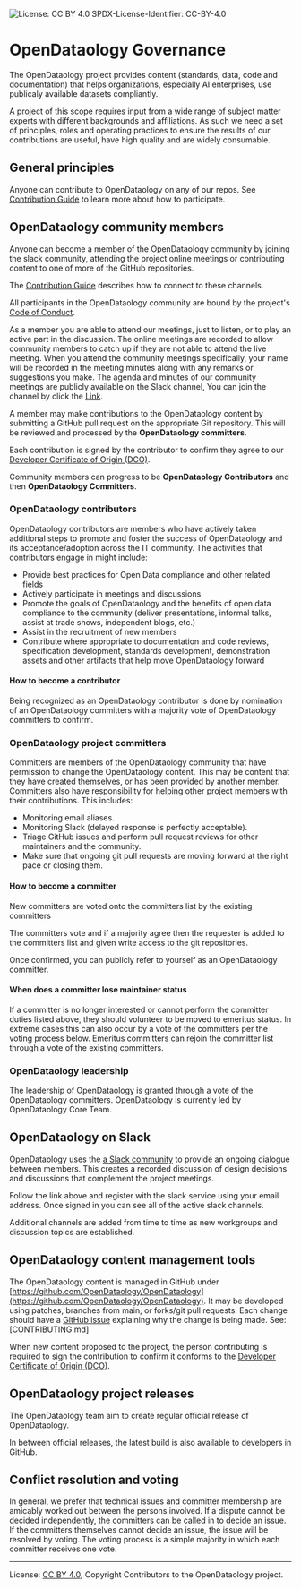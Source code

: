 ![License: CC BY 4.0](https://img.shields.io/badge/License-CC_BY_4.0-lightgrey.svg)
SPDX-License-Identifier: CC-BY-4.0

# OpenDataology Governance

The OpenDataology project provides content (standards, data, code and documentation) that helps organizations, especially AI enterprises, use publicaly available datasets compliantly.

A project of this scope requires input from a wide range of subject matter experts with different backgrounds and affiliations. As such we need a set of principles, roles and operating practices to ensure the results of our contributions are useful, have high quality and are widely consumable.

## General principles

Anyone can contribute to OpenDataology on any of our repos. See [Contribution Guide](CONTRIBUTING.md) to learn more about how to participate. 

## OpenDataology community members

Anyone can become a member of the OpenDataology community by joining the slack community, attending the project online meetings
or contributing content to one of more of the GitHub repositories.

The [Contribution Guide](CONTRIBUTING.md) describes how to connect to these channels.

All participants in the OpenDataology community are bound by the project's
[Code of Conduct](CODE_OF_CONDUCT.md).

As a member you are able to attend our meetings, just to listen, or to play an active part in the discussion.
The online meetings are recorded to allow community members to catch up if they are not able to attend the live meeting.
When you attend the community meetings specifically, your name will be recorded in the meeting minutes along with any remarks or suggestions you make.
The agenda and minutes of our community meetings are publicly available on the Slack channel, You can join the channel by click the [Link](https://join.slack.com/t/dataset-license/shared_invite/zt-1823jgzvb-3ExLy22G4fKSaTYdXb9fYQ).

A member may make contributions to the OpenDataology content by submitting a
GitHub pull request on the appropriate Git repository.
This will be reviewed and processed by the **OpenDataology committers**.

Each contribution is signed by the contributor to confirm they
agree to our [Developer Certificate of Origin (DCO)](what-is-the-dco.md).

Community members can progress to be **OpenDataology Contributors** and then **OpenDataology Committers**.

### OpenDataology contributors

OpenDataology contributors are members who have actively taken additional steps to promote and foster the success of OpenDataology and its acceptance/adoption across the IT community. The activities that contributors engage in might include:

* Provide best practices for Open Data compliance and other related fields
* Actively participate in meetings and discussions
* Promote the goals of OpenDataology and the benefits of open data compliance to the community (deliver presentations, informal talks, assist at trade shows, independent blogs, etc.)
* Assist in the recruitment of new members
* Contribute where appropriate to documentation and code reviews, specification development, standards development, demonstration assets and other artifacts that help move OpenDataology forward

#### How to become a contributor

Being recognized as an OpenDataology contributor is done by nomination of an OpenDataology committers with a majority vote
of OpenDataology committers to confirm. 

### OpenDataology project committers

Committers are members of the OpenDataology community that have permission to change the OpenDataology content.
This may be content that they have created themselves, or has been provided by another member.
Committers also have responsibility for helping other project members with their contributions.
This includes:
* Monitoring email aliases.
* Monitoring Slack (delayed response is perfectly acceptable).
* Triage GitHub issues and perform pull request reviews for other maintainers and the community.
* Make sure that ongoing git pull requests are moving forward at the right pace or closing them.

#### How to become a committer

New committers are voted onto the committers list by the existing committers

The committers vote and if a majority agree then the requester
is added to the committers list and given write access to the git repositories.

Once confirmed, you can publicly refer to yourself as an OpenDataology committer.

#### When does a committer lose maintainer status

If a committer is no longer interested or cannot perform the committer duties listed above, they
should volunteer to be moved to emeritus status. In extreme cases this can also occur by a vote of
the committers per the voting process below.
Emeritus committers can rejoin the committer list through a vote of the
existing committers.

### OpenDataology leadership

The leadership of OpenDataology is granted through a vote of the OpenDataology committers.
OpenDataology is currently led by OpenDataology Core Team.

## OpenDataology on Slack

OpenDataology uses the [a Slack community](https://data-license.slack.com) to provide an ongoing dialogue between members.
This creates a recorded discussion of design decisions and discussions that complement the project meetings.

Follow the link above and register with the slack service using your email address.
Once signed in you can see all of the active slack channels.

Additional channels are added from time to time as new workgroups and discussion topics are established. 

## OpenDataology content management tools

The OpenDataology content is managed in GitHub under [https://github.com/OpenDataology/OpenDataology](https://github.com/OpenDataology/OpenDataology).
It may be developed using patches, branches from main, or forks/git pull requests.
Each change should have a [GitHub issue](https://github.com/OpenDataology/OpenDataology/issues) explaining why the change is being made.
See: [CONTRIBUTING.md]

When new content proposed to the project, the person contributing is required to sign the contribution
to confirm it conforms to the [Developer Certificate of Origin (DCO)](https://developercertificate.org/).

## OpenDataology project releases

The OpenDataology team aim to create regular official release of OpenDataology.

In between official releases, the latest build is also available to developers in GitHub.

## Conflict resolution and voting

In general, we prefer that technical issues and committer membership are amicably worked out
between the persons involved. If a dispute cannot be decided independently, the committers can be
called in to decide an issue. If the committers themselves cannot decide an issue, the issue will
be resolved by voting. The voting process is a simple majority in which each committer receives one vote.


----
License: [CC BY 4.0](https://creativecommons.org/licenses/by/4.0/),
Copyright Contributors to the OpenDataology project.
